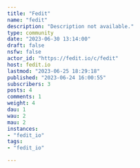 ```yaml
---
title: "Fedit" 
name: "fedit"
description: "Description not available."
type: community
date: "2023-06-30 13:14:00"
draft: false
nsfw: false
actor_id: "https://fedit.io/c/fedit"
host: fedit.io
lastmod: "2023-06-25 18:29:18"
published: "2023-06-24 16:00:55"
subscribers: 3
posts: 4
comments: 1
weight: 4
dau: 1
wau: 2
mau: 2
instances:
- "fedit_io"
tags: 
- "fedit_io"

---
```

